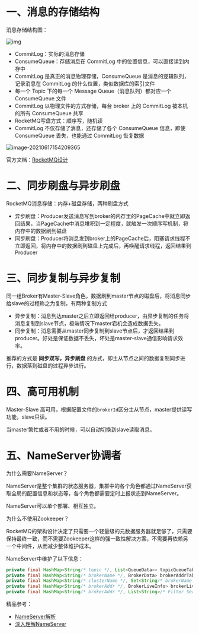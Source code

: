 # 一、消息的存储结构

消息存储结构图：

![img](https://img-blog.csdn.net/20180628134016153?watermark/2/text/aHR0cHM6Ly9ibG9nLmNzZG4ubmV0L2x5bHk0NDEz/font/5a6L5L2T/fontsize/400/fill/I0JBQkFCMA==/dissolve/70)

* CommitLog：实际的消息存储
* ConsumeQueue：存储消息在 CommitLog 中的位置信息，可以直接读到内存中
* CommitLog 是真正的消息物理存储，ConsumeQueue 是消息的逻辑队列，记录消息在 CommitLog 的什么位置，类似数据库的索引文件
* 每一个 Topic 下的每一个 Message Queue（消息队列）都对应一个 ConsumeQueue 文件
* CommitLog 以物理文件的方式存储，每台 broker 上的 CommitLog 被本机的所有 ConsumeQueue 共享
* RocketMQ写盘方式：顺序写，随机读
* CommitLog 不仅存储了消息，还存储了各个 ConsumeQueue 信息，即使 ConsumeQueue 丢失，也能通过 CommitLog 恢复数据

![image-20210617154209365](https://z3.ax1x.com/2021/06/17/2xe2lV.png)

官方文档：[RocketMQ设计](https://github.com/apache/rocketmq/blob/master/docs/cn/design.md)

# 二、同步刷盘与异步刷盘

RocketMQ消息存储：内存+磁盘存储，两种刷盘方式

- 异步刷盘：Producer发送消息写到broker的内存里的PageCache中就立即返回结果，当PageCache中消息堆积到一定程度，就触发一次顺序写机制，将内存中的数据刷到磁盘
- 同步刷盘：Producer将消息发到broker上的PageCache后，阻塞请求线程不立即返回，将内存中的数据刷到磁盘上完成后，再唤醒请求线程，返回结果到Producer

# 三、同步复制与异步复制

同一组Broker有Master-Slave角色，数据刷到master节点的磁盘后，将消息同步给slave的过程称之为复制，有两种复制方式

- 异步复制：消息到达master之后立即返回给producer，由异步复制的任务将消息复制到slave节点，极端情况下master宕机会造成数据丢失。
- 同步复制：消息需要从master同步复制到slave节点后，才返回结果到producer。好处是保证数据不丢失，坏处是master-slave通信影响请求效率。

推荐的方式是 **同步双写，异步刷盘** 的方式，即主从节点之间的数据复制同步进行，数据落到磁盘的过程异步进行。

# 四、高可用机制

Master-Slave 高可用，根据配置文件的`brokerId`区分主从节点，master提供读写功能，slave只读。

当master繁忙或者不用的时候，可以自动切换到slave读取消息。

# 五、NameServer协调者

为什么需要NameServer？

NameServer是整个集群的状态服务器，集群中的各个角色都通过NameServer获取全局的配置信息和状态等，各个角色都需要定时上报状态到NameServer。

NameServer可以单个部署、相互独立。

为什么不使用Zookeeper？

RocketMQ的架构设计决定了只需要一个轻量级的元数据服务器就足够了，只需要保持最终一致，而不需要Zookeeper这样的强一致性解决方案，不需要再依赖另一个中间件，从而减少整体维护成本。

NameServer中维护了以下信息：

```java
private final HashMap<String/* topic */, List<QueueData>> topicQueueTable;
private final HashMap<String/* brokerName */, BrokerData> brokerAddrTable;
private final HashMap<String/* clusterName */, Set<String/* brokerName */>> clusterAddrTable;
private final HashMap<String/* brokerAddr */, BrokerLiveInfo> brokerLiveTable;
private final HashMap<String/* brokerAddr */, List<String>/* Filter Server */> filterServerTable;
```

精品参考：

- [NameServer解析](https://blog.csdn.net/weixin_38003389/article/details/86677175)
- [深入理解NameServer](http://www.tianshouzhi.com/api/tutorials/rocketmq/408)


